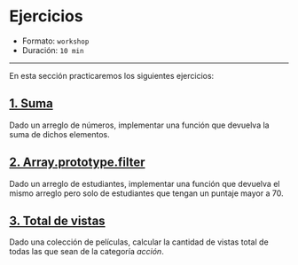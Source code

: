 # Ejercicios

* Formato: `workshop`
* Duración: `10 min`

***

En esta sección practicaremos los siguientes ejercicios:

## [1. Suma](https://github.com/Laboratoria/ec-js-deep-dive-exercises/blob/data-structures/data-structures/00-sum.js)

Dado un arreglo de números, implementar una función que devuelva la suma de
dichos elementos.

## [2. Array.prototype.filter](https://github.com/Laboratoria/ec-js-deep-dive-exercises/blob/data-structures/data-structures/01-array-filter.js)

Dado un arreglo de estudiantes, implementar una función que devuelva el mismo
arreglo pero solo de estudiantes que tengan un puntaje mayor a 70.

## [3. Total de vistas](https://github.com/Laboratoria/ec-js-deep-dive-exercises/blob/data-structures/data-structures/02-movies.js)

Dado una colección de películas, calcular la cantidad de vistas total de
todas las que sean de la categoría _acción_.

